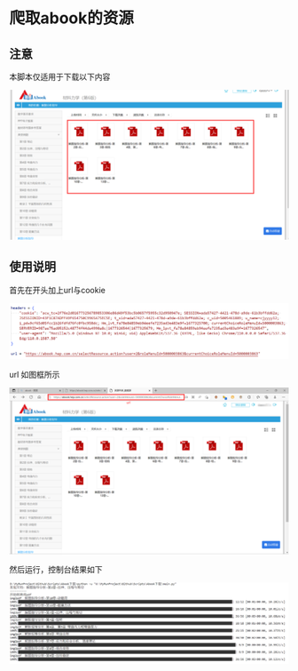 # 爬取abook的资源

## 注意

本脚本仅适用于下载以下内容

![](PasteImage/2023-02-25-21-45-59.png)

## 使用说明

首先在开头加上url与cookie

![](PasteImage/2023-02-25-21-24-00.png)

url 如图框所示

![](PasteImage/2023-02-25-21-22-26.png)

然后运行，控制台结果如下

![](PasteImage/2023-02-25-21-44-48.png)